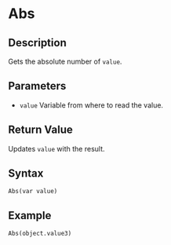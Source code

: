 # Abs

## Description
Gets the absolute number of `value`.

## Parameters
- `value`
Variable from where to read the value.

## Return Value
Updates `value` with the result.

## Syntax
```
Abs(var value)
```

## Example
```
Abs(object.value3)
```